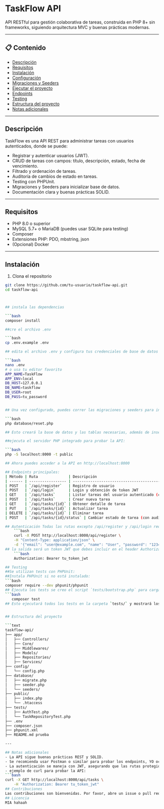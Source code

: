 # TaskFlow API

API RESTful para gestión colaborativa de tareas, construida en PHP 8+ sin frameworks, siguiendo arquitectura MVC y buenas prácticas modernas.

---

## 📋 Contenido

- [Descripción](#descripción)
- [Requisitos](#requisitos)
- [Instalación](#instalación)
- [Configuración](#configuración)
- [Migraciones y Seeders](#migraciones-y-seeders)
- [Ejecutar el proyecto](#ejecutar-el-proyecto)
- [Endpoints](#endpoints)
- [Testing](#testing)
- [Estructura del proyecto](#estructura-del-proyecto)
- [Notas adicionales](#notas-adicionales)

---

## Descripción

TaskFlow es una API REST para administrar tareas con usuarios autenticados, donde se puede:

- Registrar y autenticar usuarios (JWT).
- CRUD de tareas con campos: título, descripción, estado, fecha de vencimiento.
- Filtrado y ordenación de tareas.
- Auditoría de cambios de estado en tareas.
- Testing con PHPUnit.
- Migraciones y Seeders para inicializar base de datos.
- Documentación clara y buenas prácticas SOLID.

---

## Requisitos

- PHP 8.0 o superior
- MySQL 5.7+ o MariaDB (puedes usar SQLite para testing)
- Composer
- Extensiones PHP: PDO, mbstring, json
- (Opcional) Docker

---

## Instalación

1. Clona el repositorio

```bash
git clone https://github.com/tu-usuario/taskflow-api.git
cd taskflow-api



## instala las dependencias

```bash
composer install

##cre el archivo .env

```bash
cp .env.example .env

## edita el archivo .env y configura tus credenciales de base de datos

```bash
nano .env
# o usa tu editor favorito  
APP_NAME=TaskFlow
APP_ENV=local
DB_HOST=127.0.0.1
DB_NAME=taskflow
DB_USER=root
DB_PASS=tu_password


## Una vez configurado, puedes correr las migraciones y seeders para inicializar la base de datos:

```bash
php database/reset.php

## Esto creará la base de datos y las tablas necesarias, además de insertar datos de ejemplo.

##ejecuta el servidor PHP integrado para probar la API:

```bash
php -S localhost:8000 -t public

## Ahora puedes acceder a la API en http://localhost:8000

## Endpoints principales:
| Método | Ruta              | Descripción                                         |
| ------ | ----------------- | --------------------------------------------------- |
| POST   | `/api/register`   | Registro de usuario                                 |
| POST   | `/api/login`      | Login y obtención de token JWT                      |
| GET    | `/api/tasks`      | Listar tareas del usuario autenticado (con filtros) |
| POST   | `/api/tasks`      | Crear nueva tarea                                   |
| GET    | `/api/tasks/{id}` | Obtener detalle de tarea                            |
| PUT    | `/api/tasks/{id}` | Actualizar tarea                                    |
| DELETE | `/api/tasks/{id}` | Eliminar tarea                                      |
| POST   | `/api/tasks/{id}/status` | Cambiar estado de tarea (con auditoría) |

## Autenticación Todas las rutas excepto /api/register y /api/login requieren un header HTTP:
    ```bash
    curl -X POST http://localhost:8000/api/register \
    -H "Content-Type: application/json" \
    -d '{"email": "user@example.com", "name": "User", "password": "123456"}'
## la salida será un token JWT que debes incluir en el header Authorization para las demás peticiones:
    ```bash
    Authorization: Bearer tu_token_jwt

## Testing
##Se utilizan tests con PHPUnit:
##Instala PHPUnit si no está instalado:
```bash
composer require --dev phpunit/phpunit
## Ejecuta los tests se creo el script `tests/bootstrap.php` para cargar el entorno y las dependencias y se corre con el script de PHPUnit:
```bash
   composer test
## Esto ejecutará todos los tests en la carpeta `tests/` y mostrará los resultados.


## Estructura del proyecto

```text
taskflow-api/
├── app/
│   ├── Controllers/
│   ├── Core/
│   ├── Middlewares/
│   ├── Models/
│   ├── Repositories/
│   ├── Services/
├── config/
│   └── config.php
├── database/
│   ├── migrate.php
│   ├── seeder.php
│   └── seeders/
├── public/
│   ├── index.php
│   └── .htaccess
├── tests/
│   ├── AuthTest.php
│   └── TaskRepositoryTest.php
├── .env
├── composer.json
├── phpunit.xml
├── README.md prueba

---

## Notas adicionales    
- La API sigue buenas prácticas REST y SOLID.
- Se recomienda usar Postman o similar para probar los endpoints, YO ocupe curl para las pruebas.
- La autenticación se maneja con JWT, asegurando que las rutas protegidas solo sean accesibles para usuarios autenticados.
- ejemplo de curl para probar la API:
```bash
curl -X GET http://localhost:8000/api/tasks \
    -H "Authorization: Bearer tu_token_jwt"
## Contribuciones
Las contribuciones son bienvenidas. Por favor, abre un issue o pull request si encuentras algún error o tienes una mejora.
## Licencia
MIA hahaah



